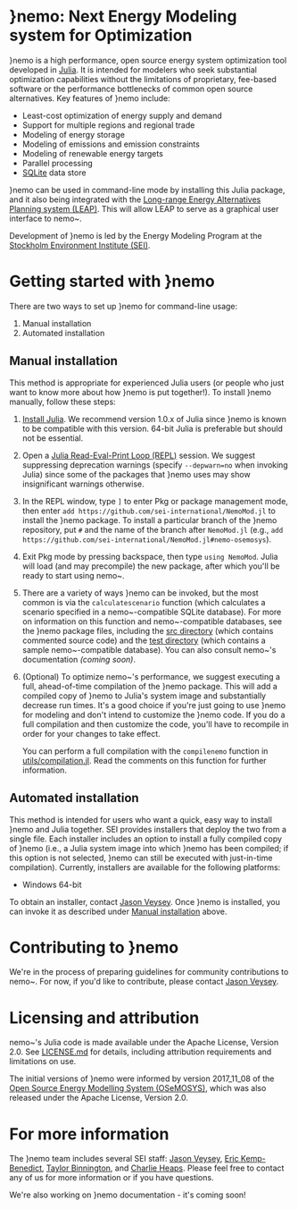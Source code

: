 # }nemo: Next Energy Modeling system for Optimization

}nemo is a high performance, open source energy system optimization tool developed in [Julia](https://julialang.org/).  It is intended for modelers who seek substantial optimization capabilities without the limitations of proprietary, fee-based software or the performance bottlenecks of common open source alternatives. Key features of }nemo include:

- Least-cost optimization of energy supply and demand
- Support for multiple regions and regional trade
- Modeling of energy storage
- Modeling of emissions and emission constraints
- Modeling of renewable energy targets
- Parallel processing
- [SQLite](https://www.sqlite.org/) data store

}nemo can be used in command-line mode by installing this Julia package, and it also being integrated with the [Long-range Energy Alternatives Planning system (LEAP)](https://www.energycommunity.org/). This will allow LEAP to serve as a graphical user interface to nemo~.

Development of }nemo is led by the Energy Modeling Program at the [Stockholm Environment Institute (SEI)](https://www.sei.org/).

# Getting started with }nemo

There are two ways to set up }nemo for command-line usage:

1. Manual installation
2. Automated installation

## Manual installation

This method is appropriate for experienced Julia users (or people who just want to know more about how }nemo is put together!). To install }nemo manually, follow these steps:

1. [Install Julia](https://julialang.org/downloads/). We recommend version 1.0.x of Julia since }nemo is known to be compatible with this version. 64-bit Julia is preferable but should not be essential.

2. Open a [Julia Read-Eval-Print Loop (REPL)](https://docs.julialang.org/en/v1/stdlib/REPL/#The-Julia-REPL-1) session. We suggest suppressing deprecation warnings (specify `--depwarn=no` when invoking Julia) since some of the packages that }nemo uses may show insignificant warnings otherwise.

3. In the REPL window, type `]` to enter Pkg or package management mode, then enter `add https://github.com/sei-international/NemoMod.jl` to install the }nemo package. To install a particular branch of the }nemo repository, put `#` and the name of the branch after `NemoMod.jl` (e.g., `add https://github.com/sei-international/NemoMod.jl#nemo-osemosys`).

4. Exit Pkg mode by pressing backspace, then type `using NemoMod`. Julia will load (and may precompile) the new package, after which you'll be ready to start using nemo~.

5. There are a variety of ways }nemo can be invoked, but the most common is via the `calculatescenario` function (which calculates a scenario specified in a nemo~-compatible SQLite database). For more on information on this function and nemo~-compatible databases, see the }nemo package files, including the [src directory](src) (which contains commented source code) and the [test directory](test) (which contains a sample nemo~-compatible database). You can also consult nemo~'s documentation *(coming soon)*.

6. (Optional) To optimize nemo~'s performance, we suggest executing a full, ahead-of-time compilation of the }nemo package. This will add a compiled copy of }nemo to Julia's system image and substantially decrease run times. It's a good choice if you're just going to use }nemo for modeling and don't intend to customize the }nemo code. If you do a full compilation and then customize the code, you'll have to recompile in order for your changes to take effect.

	You can perform a full compilation with the `compilenemo` function in [utils/compilation.jl](utils/compilation.jl). Read the comments on this function for further information.

## Automated installation

This method is intended for users who want a quick, easy way to install }nemo and Julia together. SEI provides installers that deploy the two from a single file. Each installer includes an option to install a fully compiled copy of }nemo (i.e., a Julia system image into which }nemo has been compiled; if this option is not selected, }nemo can still be executed with just-in-time compilation). Currently, installers are available for the following platforms:

- Windows 64-bit

To obtain an installer, contact [Jason Veysey](https://www.sei.org/people/jason-veysey/). Once }nemo is installed, you can invoke it as described under [Manual installation](https://github.com/sei-international/NemoMod.jl/blob/master/README.md#manual-installation) above.

# Contributing to }nemo

We're in the process of preparing guidelines for community contributions to nemo~. For now, if you'd like to contribute, please contact [Jason Veysey](https://www.sei.org/people/jason-veysey/).

# Licensing and attribution

nemo~'s Julia code is made available under the Apache License, Version 2.0. See [LICENSE.md](LICENSE.md) for details, including attribution requirements and limitations on use.

The initial versions of }nemo were informed by version 2017_11_08 of the [Open Source Energy Modelling System (OSeMOSYS)](OSeMOSYS), which was also released under the Apache License, Version 2.0.

# For more information

The }nemo team includes several SEI staff: [Jason Veysey](https://www.sei.org/people/jason-veysey/), [Eric Kemp-Benedict](https://www.sei.org/people/eric-kemp-benedict/), [Taylor Binnington](https://www.sei.org/people/taylor-binnington/), and [Charlie Heaps](https://www.sei.org/people/charles-heaps/). Please feel free to contact any of us for more information or if you have questions.

We're also working on }nemo documentation - it's coming soon!
